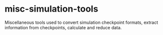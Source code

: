 # misc-simulation-tools
Miscellaneous tools used to convert simulation checkpoint formats, extract information from checkpoints, calculate and reduce data.
